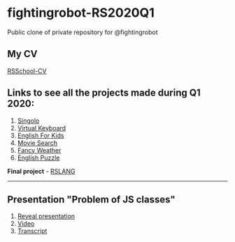# fightingrobot-RS2020Q1
Public clone of private repository for @fightingrobot

## My CV

[RSSchool-CV](https://fightingrobot.github.io/rsschool-cv/)

## Links to see all the projects made during Q1 2020:

1. [Singolo](https://fightingrobot.github.io/singolo/)
2. [Virtual Keyboard](https://fightingrobot.github.io/codejam-virtual-keyboard/)
3. [English For Kids](https://fightingrobot-english-for-kids.netlify.app/)
4. [Movie Search](https://fightingrobot-movie-search.netlify.app/)
5. [Fancy Weather](https://fightingrobot-fancy-weather.netlify.app/)
6. [English Puzzle](https://fightingrobot-english-puzzle.netlify.app/)

**Final project** - [RSLANG](https://rslang-team15-krukovich.netlify.app/)

***

## Presentation "Problem of JS classes"

1. [Reveal presentation](https://problem-of-js-classes.netlify.app/#/)
2. [Video](https://www.youtube.com/watch?v=ozCDaRdrwT0)
3. [Transcript](https://vk.com/doc439514556_555622980)